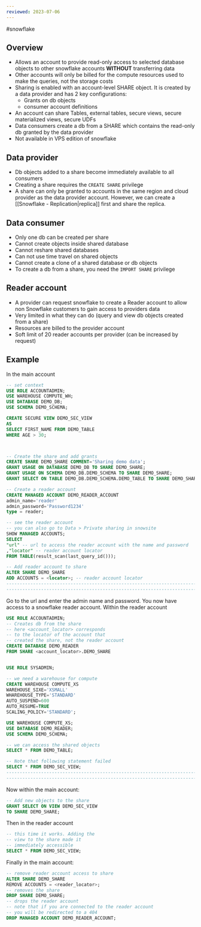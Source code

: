 ```yaml
---
reviewed: 2023-07-06
---
```


#snowflake

## Overview

- Allows an account to provide read-only access to selected database objects to other snowflake accounts **WITHOUT** transferring data
- Other accounts will only be billed for the compute resources used to make the queries, not the storage costs
- Sharing is enabled with an account-level SHARE object. It is created by a data provider and has 2 key configurations:
  - Grants on db objects
  - consumer account definitions
- An account can share Tables, external tables, secure views, secure materialized views, secure UDFs
- Data consumers create a db from a SHARE which contains the read-only db granted by the data provider
- Not available in VPS edition of snowflake

## Data provider

- Db objects added to a share become immediately available to all consumers
- Creating a share requires the `CREATE SHARE` privilege
- A share can only be granted to accounts in the same region and cloud provider as the data provider account. However, we can create a [[Snowflake - Replication|replica]] first and share the replica.

## Data consumer

- Only one db can be created per share
- Cannot create objects inside shared database
- Cannot reshare shared databases
- Can not use time travel on shared objects
- Cannot create a clone of a shared database or db objects
- To create a db from a share, you need the `IMPORT SHARE` privilege

## Reader account

- A provider can request snowflake to create a Reader account to allow non Snowflake customers to gain access to providers data
- Very limited in what they can do (query and view db objects created from a share)
- Resources are billed to the provider account
- Soft limit of 20 reader accounts per provider (can be increased by request)

## Example

In the main account

```sql
-- set context
USE ROLE ACCOUNTADMIN;
USE WAREHOUSE COMPUTE_WH;
USE DATABASE DEMO_DB;
USE SCHEMA DEMO_SCHEMA;

CREATE SECURE VIEW DEMO_SEC_VIEW
AS
SELECT FIRST_NAME FROM DEMO_TABLE
WHERE AGE > 30;



-- Create the share and add grants
CREATE SHARE DEMO_SHARE COMMENT='Sharing demo data';
GRANT USAGE ON DATABASE DEMO_DB TO SHARE DEMO_SHARE;
GRANT USAGE ON SCHEMA DEMO_DB.DEMO_SCHEMA TO SHARE DEMO_SHARE;
GRANT SELECT ON TABLE DEMO_DB.DEMO_SCHEMA.DEMO_TABLE TO SHARE DEMO_SHARE;

-- Create a reader account
CREATE MANAGED ACCOUNT DEMO_READER_ACCOUNT
admin_name='reader'
admin_password='Password1234'
type = reader;

-- see the reader account
-- you can also go to Data > Private sharing in snowsite
SHOW MANAGED ACCOUNTS;
SELECT
"url" -- url to access the reader account with the name and password
,"locator" -- reader account locator
FROM TABLE(result_scan(last_query_id()));

-- Add reader account to share
ALTER SHARE DEMO_SHARE
ADD ACCOUNTS = <locator>; -- reader account locator
-------------------------------------------------------------------------
-------------------------------------------------------------------------
```

Go to the url and enter the admin name and password. You now have access to a snowflake reader account. Within the reader account

```sql
USE ROLE ACCOUNTADMIN;
-- Creates db from the share
-- here <account_locator> corresponds
-- to the locator of the account that
-- created the share, not the reader account
CREATE DATABASE DEMO_READER
FROM SHARE <account_locator>.DEMO_SHARE


USE ROLE SYSADMIN;

-- we need a warehouse for compute
CREATE WAREHOUSE COMPUTE_XS
WAREHOUSE_SIXE='XSMALL'
WHAREHOUSE_TYPE='STANDARD'
AUTO_SUSPEND=600
AUTO_RESUME=TRUE
SCALING_POLICY='STANDARD';

USE WAREHOUSE COMPUTE_XS;
USE DATABASE DEMO_READER;
USE SCHEMA DEMO_SCHEMA;

-- we can access the shared objects
SELECT * FROM DEMO_TABLE;

-- Note that following statement failed
SELECT * FROM DEMO_SEC_VIEW;
-------------------------------------------------------------------------
-------------------------------------------------------------------------
```

Now within the main account:

```sql
-- Add new objects to the share
GRANT SELECT ON VIEW DEMO_SEC_VIEW
TO SHARE DEMO_SHARE;
```

Then in the reader account

```sql
-- this time it works. Adding the
-- view to the share made it
-- immediately accessible
SELECT * FROM DEMO_SEC_VIEW;
```

Finally in the main account:

```sql
-- remove reader account access to share
ALTER SHARE DEMO_SHARE
REMOVE ACCOUNTS = <reader_locator>;
-- removes the share
DROP SHARE DEMO_SHARE;
-- drops the reader account
-- note that if you are connected to the reader account
-- you will be redirected to a 404
DROP MANAGED ACCOUNT DEMO_READER_ACCOUNT;
```
